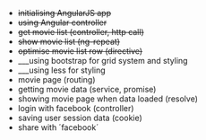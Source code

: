 - ~~initialising AngularJS app~~
- ~~using Angular controller~~
- ~~get movie list (controller, http call)~~
- ~~show movie list (ng-repeat)~~
- ~~optimise movie list row (directive)~~
- ___using bootstrap for grid system and styling
- ___using less for styling
- movie page (routing)
- getting movie data (service, promise)
- showing movie page when data loaded (resolve)
- login with facebook (controller)
- saving user session data (cookie)
- share with ´facebook´